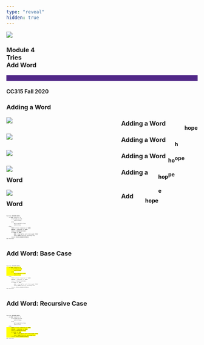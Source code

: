 ```yaml
---
type: "reveal"
hidden: true
---
```


<section>
<img class="stretch plain" src="/images/core-logo-on-white.png">
<h3> Module 4 <br> Tries <br> Add Word</h3>
<hr style="height:15px;color:512888;background-color:512888;">
<h4>CC315 Fall 2020</h4>
</section>

<section>
<h3>Adding a Word</h3>
<div style="float:left;width:60%">
<img class="stretch plain" src="/images/315_4.2_trieBase.svg">
</div>
<div style="float:right">
<h4>hope</h4>
</div>
</section>

<section>
<h3>Adding a Word</h3>
<div style="float:left;width:60%">
<img class="stretch plain" src="/images/315_4.2_trie1.svg">
</div>
<div style="float:right">
<h4 style="color:black">h</h4><h4>ope</h4>
</div>
</section>

<section>
<h3>Adding a Word</h3>
<div style="float:left;width:60%">
<img class="stretch plain" src="/images/315_4.2_trie2.svg">
</div>
<div style="float:right">
<h4 style="color:black">ho</h4><h4>pe</h4>
</div>
</section>

<section>
<h3>Adding a Word</h3>
<div style="float:left;width:60%">
<img class="stretch plain" src="/images/315_4.2_trie3.svg">
</div>
<div style="float:right">
<h4 style="color:black">hop</h4><h4>e</h4>
</div>
</section>

<section>
<h3>Adding a Word</h3>
<div style="float:left;width:60%">
<img class="stretch plain" src="/images/315_4.2_trie4.svg">
</div>
<div style="float:right">
<h4 style="color:black">hope</h4>
</div>
</section>

<section>
<h3> Add Word </h3>
<pre class="" style="font-size: .23em; width: 54%"><code class="python">
function ADDWORD(WORD)
    if WORD length is 0
        if already a word
            return false
        else
            set is_word to true
            return true
    else
        FIRST = first character of WORD
        REMAIN = remainder of WORD
        CHILD = FINDCHILD(FIRST)
        if CHILD is NONE
            NODE = new MyTrie with item equal FIRST
            insert NODE into our existing trie 
        return CHILD.ADDWORD(REMAIN)
end function
 </code></pre>
</section>

<section>
<h3> Add Word: Base Case </h3>
<pre class="" style="font-size: .23em; width: 54%"><code class="python">
function ADDWORD(WORD)<mark>
    if WORD length is 0
        if already a word
            return false
        else
            set is_word to true
            return true</mark>
    else
        FIRST = first character of WORD
        REMAIN = remainder of WORD
        CHILD = FINDCHILD(FIRST)
        if CHILD is NONE
            NODE = new MyTrie with item equal FIRST
            insert NODE into our existing trie 
        return CHILD.ADDWORD(REMAIN)
end function
 </code></pre>
</section>

<section>
<h3> Add Word: Recursive Case </h3>
<pre class="" style="font-size: .23em; width: 54%"><code class="python">
function ADDWORD(WORD)
    if WORD length is 0
        if already a word
            return false
        else
            set is_word to true
            return true
    else<mark>
        FIRST = first character of WORD
        REMAIN = remainder of WORD
        CHILD = FINDCHILD(FIRST)
        if CHILD is NONE
            NODE = new MyTrie with item equal FIRST
            insert NODE into our existing trie 
        return CHILD.ADDWORD(REMAIN)</mark>
end function
 </code></pre>
</section>
